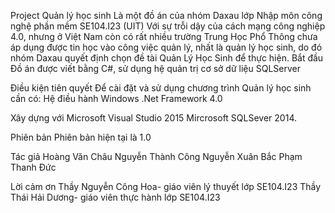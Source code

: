 Project Quản lý học sinh
Là một đồ án của nhóm Daxau lớp Nhập môn công nghệ phần mềm SE104.I23 (UIT)
Với sự trỗi dậy của cách mạng công nghiệp 4.0, nhưng ở Việt Nam còn có rất nhiều trường Trung Học Phổ Thông chưa áp dụng được tin học vào công việc quản lý, nhất là quản lý học sinh, do đó nhóm Daxau quyết định chọn đề tài Quản Lý Học Sinh để thực hiện.
Bắt đầu
Đồ án được viết bằng C#, sử dụng hệ quản trị cơ sở dữ liệu SQLServer

Điều kiện tiên quyết
Để cài đặt và sử dụng chương trình Quản lý học sinh cần có:
Hệ điều hành Windows
.Net Framework 4.0

Xây dựng với
Microsoft Visual Studio 2015
Mircrosoft SQLSever 2014.

Phiên bản
Phiên bản hiện tại là 1.0

Tác giả
Hoàng Văn Châu
Nguyễn Thành Công
Nguyễn Xuân Bắc
Phạm Thanh Đức

Lời cảm ơn
Thầy Nguyễn Công Hoa- giáo viên lý thuyết lớp SE104.I23
Thầy Thái Hải Dương- giáo viên thực hành lớp SE104.I23
